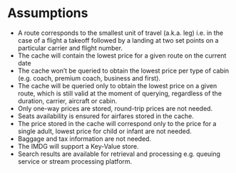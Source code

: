 # Assumptions
* A route corresponds to the smallest unit of travel (a.k.a. leg) i.e. in the case of a flight a takeoff followed by a landing at two set points on a particular carrier and flight number. 
* The cache will contain the lowest price for a given route on the current date
* The cache won’t be queried to obtain the lowest price per type of cabin (e.g. coach, premium coach, business and first). 
* The cache will be queried only to obtain the lowest price on a given route, which is still valid at the moment of querying, regardless of the duration, carrier, aircraft or cabin.
* Only one-way prices are stored, round-trip prices are not needed.
* Seats availability is ensured for airfares stored in the cache.
* The price stored in the cache will correspond only to the price for a single adult, lowest price for child or infant are not needed.
* Baggage and tax information are not needed.
* The IMDG will support a Key-Value store.
* Search results are available for retrieval and processing e.g. queuing service or stream processing platform.

